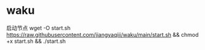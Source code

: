 # waku

启动节点
wget -O start.sh https://raw.githubusercontent.com/jiangyaqiii/waku/main/start.sh && chmod +x start.sh && ./start.sh
